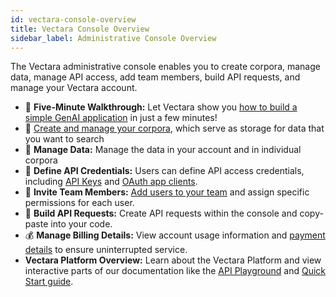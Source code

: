 ```yaml
---
id: vectara-console-overview
title: Vectara Console Overview
sidebar_label: Administrative Console Overview
---
```


The Vectara administrative console enables you to create corpora, manage data, 
manage API access, add team members, build API requests, and manage your 
Vectara account.

* :rocket: **Five-Minute Walkthrough:** Let Vectara show you [how to build a simple 
  GenAI application](https://console.vectara.com/console/walkthrough) in just a few minutes!
* :floppy_disk: [Create and manage your corpora](/docs/console-ui/creating-a-corpus), which serve as storage 
  for data that you want to search
* :ledger: **Manage Data:** Manage the data in your account and in individual corpora
* :closed_lock_with_key: **Define API Credentials:** Users can define API access credentials, including 
  [API Keys](/docs/learn/authentication/api-key-management) and [OAuth app clients](/docs/learn/authentication/oauth-2).
* :busts_in_silhouette: **Invite Team Members:** [Add users to your team](/docs/console-ui/manage-user) and assign 
  specific permissions for each user.
* :wrench: **Build API Requests:** Create API requests within the console and copy-paste 
  into your code.
* :moneybag: **Manage Billing Details:** View account usage information and [payment 
  details](/docs/console-ui/update-credit-card) to ensure uninterrupted service.
* **Vectara Platform Overview:** Learn about the Vectara Platform and view interactive 
  parts of our documentation like the [API Playground](/docs/rest-api/vectara-rest-api) and 
  [Quick Start guide](/docs/quickstart).
